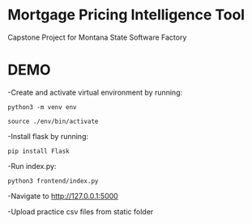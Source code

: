 # Mortgage Pricing Intelligence Tool
Capstone Project for Montana State Software Factory

# DEMO
-Create and activate virtual environment by running:
```
python3 -m venv env

source ./env/bin/activate
```

-Install flask by running:
```
pip install Flask
```

-Run index.py:
```
python3 frontend/index.py
```

-Navigate to http://127.0.0.1:5000

-Upload practice csv files from static folder

